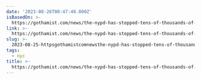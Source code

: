 ```yaml
---
date: '2023-08-26T00:47:40.000Z'
isBasedOn: >-
  https://gothamist.com/news/the-nypd-has-stopped-tens-of-thousands-of-people-under-mayor-adams-just-5-were-white
link: >-
  https://gothamist.com/news/the-nypd-has-stopped-tens-of-thousands-of-people-under-mayor-adams-just-5-were-white
slug: >-
  2023-08-25-httpsgothamistcomnewsthe-nypd-has-stopped-tens-of-thousands-of-people-under-mayor-adams-just-5-were-white
tags:
  - nyc
title: >-
  https://gothamist.com/news/the-nypd-has-stopped-tens-of-thousands-of-people-under-mayor-adams-just-5-were-white
---
```


